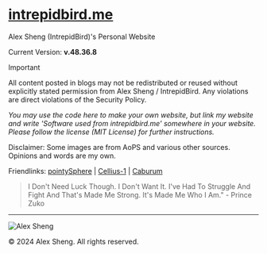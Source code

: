 # [intrepidbird.me](https://intrepidbird.me)

Alex Sheng (IntrepidBird)'s Personal Website

Current Version: **v.48.36.8**

> [!IMPORTANT]  
> All content posted in blogs may not be redistributed or reused without explicitly stated permission from Alex Sheng / IntrepidBird. Any violations are direct violations of the Security Policy.

*You may use the code here to make your own website, but link my website and write 'Software used from intrepidbird.me' somewhere in your website. Please follow the license (MIT License) for further instructions.*

Disclaimer: Some images are from AoPS and various other sources. Opinions and words are my own.

Friendlinks: [pointySphere](https://pointysphere.github.io) | [Cellius-1](https://thernel.me) | [Caburum](https://caburum.is-a.dev)

> I Don't Need Luck Though. I Don't Want It. I've Had To Struggle And Fight And That's Made Me Strong. It's Made Me Who I Am." - Prince Zuko
----------------------------------------------

![Alex Sheng](https://intrepidbird.me/images/intrepidmaths.jpg)

© 2024 Alex Sheng. All rights reserved.
